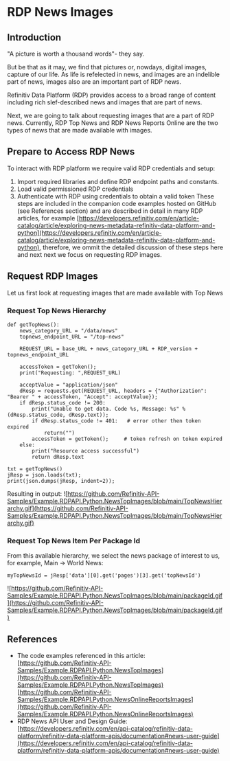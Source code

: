 
# RDP News Images

## Introduction

"A picture is worth a thousand words"- they say.  

But be that as it may, we find that pictures or, nowdays, digital images, capture of our life.  As life is refelected in news, and images are an indelible part of news, images also are an important part of RDP news.  

Refinitiv Data Platform (RDP) provides access to a broad range of content including rich slef-described news and images that are part of news.

Next, we are going to talk about requesting images that are a part of RDP news.  Currently, RDP Top News and RDP News Reports Online are the two types of news that are made available with images.

## Prepare to Access RDP News

To interact with RDP platform we require valid RDP credentials and setup:
1. Import required libraries and define RDP endpoint paths and constants.
2. Load valid permissioned RDP credentials
3. Authenticate with RDP using credentials to obtain a valid token
These steps are included in the companion code examples hosted on GitHub (see References section) and are described in detail in many RDP articles, for example [https://developers.refinitiv.com/en/article-catalog/article/exploring-news-metadata-refinitiv-data-platform-and-python](https://developers.refinitiv.com/en/article-catalog/article/exploring-news-metadata-refinitiv-data-platform-and-python), therefore, we ommit the detailed discussion of these steps here and next next we focus on requesting RDP images.

## Request RDP Images
Let us first look at requesting  images that are made available with Top News

### Request Top News Hierarchy
```
def getTopNews():
    news_category_URL = "/data/news"
    topnews_endpoint_URL = "/top-news"

    REQUEST_URL = base_URL + news_category_URL + RDP_version + topnews_endpoint_URL 

    accessToken = getToken();
    print("Requesting: ",REQUEST_URL)
    
    acceptValue = "application/json"
    dResp = requests.get(REQUEST_URL, headers = {"Authorization": "Bearer " + accessToken, "Accept": acceptValue});
    if dResp.status_code != 200:
        print("Unable to get data. Code %s, Message: %s" % (dResp.status_code, dResp.text));
        if dResp.status_code != 401:   # error other then token expired
            return("") 
        accessToken = getToken();     # token refresh on token expired
    else:
        print("Resource access successful")
        return dResp.text
    
txt = getTopNews()
jResp = json.loads(txt);
print(json.dumps(jResp, indent=2));
```
Resulting in output:
![https://github.com/Refinitiv-API-Samples/Example.RDPAPI.Python.NewsTopImages/blob/main/TopNewsHierarchy.gif](https://github.com/Refinitiv-API-Samples/Example.RDPAPI.Python.NewsTopImages/blob/main/TopNewsHierarchy.gif)

### Request Top News Item Per Package Id
From this available hierarchy, we select the news package of interest to us, for example, Main -> World News:
```
myTopNewsId = jResp['data'][0].get('pages')[3].get('topNewsId')
```
![https://github.com/Refinitiv-API-Samples/Example.RDPAPI.Python.NewsTopImages/blob/main/packageId.gif](https://github.com/Refinitiv-API-Samples/Example.RDPAPI.Python.NewsTopImages/blob/main/packageId.gif)
## References

* The code examples referenced in this article:  
[https://github.com/Refinitiv-API-Samples/Example.RDPAPI.Python.NewsTopImages](https://github.com/Refinitiv-API-Samples/Example.RDPAPI.Python.NewsTopImages)
[https://github.com/Refinitiv-API-Samples/Example.RDPAPI.Python.NewsOnlineReportsImages](https://github.com/Refinitiv-API-Samples/Example.RDPAPI.Python.NewsOnlineReportsImages)
* RDP News API User and Design Guide: 
[https://developers.refinitiv.com/en/api-catalog/refinitiv-data-platform/refinitiv-data-platform-apis/documentation#news-user-guide](https://developers.refinitiv.com/en/api-catalog/refinitiv-data-platform/refinitiv-data-platform-apis/documentation#news-user-guide)
